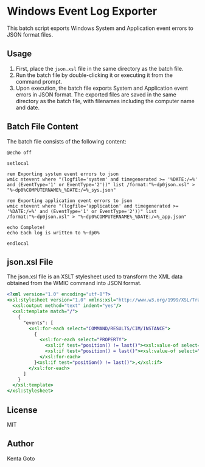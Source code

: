# Windows Event Log Exporter

This batch script exports Windows System and Application event errors to JSON format files.

## Usage

1. First, place the `json.xsl` file in the same directory as the batch file.
2. Run the batch file by double-clicking it or executing it from the command prompt.
3. Upon execution, the batch file exports System and Application event errors in JSON format. The exported files are saved in the same directory as the batch file, with filenames including the computer name and date.

## Batch File Content

The batch file consists of the following content:

```batch
@echo off

setlocal

rem Exporting system event errors to json
wmic ntevent where "(logfile='system' and timegenerated >= '%DATE:/=%' and (EventType='1' or EventType='2'))" list /format:"%~dp0json.xsl" > "%~dp0%COMPUTERNAME%_%DATE:/=%_sys.json"

rem Exporting application event errors to json
wmic ntevent where "(logfile='application' and timegenerated >= '%DATE:/=%' and (EventType='1' or EventType='2'))" list /format:"%~dp0json.xsl" > "%~dp0%COMPUTERNAME%_%DATE:/=%_app.json"

echo Complete!
echo Each log is written to %~dp0%

endlocal
```

## json.xsl File

The json.xsl file is an XSLT stylesheet used to transform the XML data obtained from the WMIC command into JSON format.

```xsl
<?xml version="1.0" encoding="utf-8"?>
<xsl:stylesheet version="1.0" xmlns:xsl="http://www.w3.org/1999/XSL/Transform" xmlns:msxsl="urn:schemas-microsoft-com:xslt" exclude-result-prefixes="msxsl">
  <xsl:output method="text" indent="yes"/>
  <xsl:template match="/">
    {
      "events": [
        <xsl:for-each select="COMMAND/RESULTS/CIM/INSTANCE">
          {
            <xsl:for-each select="PROPERTY">
              <xsl:if test="position() != last()"><xsl:value-of select="translate(@NAME, '_', '-')"/>: "<xsl:value-of select="VALUE"/>", </xsl:if>
              <xsl:if test="position() = last()"><xsl:value-of select="translate(@NAME, '_', '-')"/>: "<xsl:value-of select="VALUE"/>"</xsl:if>
            </xsl:for-each>
          }<xsl:if test="position() != last()">,</xsl:if>
        </xsl:for-each>
      ]
    }
  </xsl:template>
</xsl:stylesheet>
```

## License
MIT

## Author
Kenta Goto
